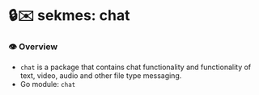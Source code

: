 # 🔒✉️ sekmes: chat

### 👁️ Overview
- `chat` is a package that contains chat functionality and functionality of text, video, audio and other file type messaging.
- Go module: `chat`